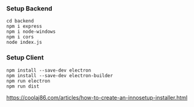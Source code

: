 ### Setup Backend
```
cd backend
npm i express
npm i node-windows
npm i cors
node index.js
```

### Setup Client
```
npm install --save-dev electron
npm install --save-dev electron-builder
npm run electron
npm run dist
```
https://coolaj86.com/articles/how-to-create-an-innosetup-installer.html 